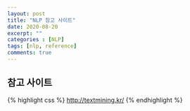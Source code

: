 ```yaml
---
layout: post
title: "NLP 참고 사이트"
date: 2020-08-20
excerpt: ""
categories : [NLP]
tags: [nlp, reference]
comments: true
---
```




## 참고 사이트


{% highlight css %}
<http://textmining.kr/>
{% endhighlight %}

